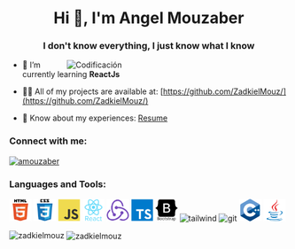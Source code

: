 <h1 align="center">Hi 👋, I'm Angel Mouzaber</h1>
<h3 align="center">I don't know everything, I just know what I know</h3>

<img align="right" alt="Codificación" width="400" src="https://cdn.dribbble.com/users/730703/screenshots/6581243/avento.gif" />

- 🌱 I’m currently learning **ReactJs**

- 👨‍💻 All of my projects are available at: [https://github.com/ZadkielMouz/](https://github.com/ZadkielMouz/)

- 📄 Know about my experiences: [Resume](https://rxresu.me/zadkielmouz/web-developer-english)

<h3 align="left">Connect with me:</h3>
<p align="left">
<a href="https://linkedin.com/in/amouzaber" target="blank"><img align="center" src="https://raw.githubusercontent.com/rahuldkjain/github-profile-readme-generator/master/src/images/icons/Social/linked-in-alt.svg" alt="amouzaber" height="30" width="40" /></a>
</p>

<h3 align="left">Languages and Tools:</h3>
<p align="left"> <img src="https://raw.githubusercontent.com/devicons/devicon/master/icons/html5/html5-original-wordmark.svg" alt="html5" width="40" height="40"/> <img src="https://raw.githubusercontent.com/devicons/devicon/master/icons/css3/css3-original-wordmark.svg" alt="css3" width="40" height="40"/> <img src="https://raw.githubusercontent.com/devicons/devicon/master/icons/javascript/javascript-original.svg" alt="javascript" width="40" height="40"/> <img src="https://raw.githubusercontent.com/devicons/devicon/master/icons/react/react-original-wordmark.svg" alt="react" width="40" height="40"/> <img src="https://raw.githubusercontent.com/devicons/devicon/master/icons/redux/redux-original.svg" alt="redux" width="40" height="40"/> <img src="https://raw.githubusercontent.com/devicons/devicon/master/icons/typescript/typescript-original.svg" alt="typescript" width="40" height="40"/> <img src="https://raw.githubusercontent.com/devicons/devicon/master/icons/bootstrap/bootstrap-plain-wordmark.svg" alt="bootstrap" width="40" height="40"/> <img src="https://www.vectorlogo.zone/logos/tailwindcss/tailwindcss-icon.svg" alt="tailwind" width="40" height="40"/> <img src="https://www.vectorlogo.zone/logos/git-scm/git-scm-icon.svg" alt="git" width="40" height="40"/> <img src="https://raw.githubusercontent.com/devicons/devicon/master/icons/cplusplus/cplusplus-original.svg" alt="cplusplus" width="40" height="40"/> <img src="https://raw.githubusercontent.com/devicons/devicon/master/icons/java/java-original.svg" alt="java" width="40" height="40"/> </p>

<p><img align="left" src="https://github-readme-stats.vercel.app/api/top-langs?username=zadkielmouz&show_icons=true&locale=en&layout=compact" alt="zadkielmouz" /></p>

<p>&nbsp;<img align="center" src="https://github-readme-stats.vercel.app/api?username=zadkielmouz&show_icons=true&locale=en" alt="zadkielmouz" /></p>

